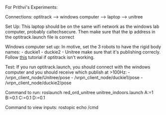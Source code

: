 For Prithvi's Experiments: 

Connections: 
optitrack --> windows computer --> laptop --> unitree


Set Up: 
This laptop should be on the same wifi network as the windows lab computer, probably caltechsecure. Then make sure that the ip address in the optitrack.launch file is correct

Windows computer set up: 
In motive, set the 3 robots to have the rigid body names: 
    - duckie1
    - duckie2
    - Unitree
    make sure that it's publishing correcly. Follow [this](https://tuw-cpsg.github.io/tutorials/optitrack-and-ros/) tutorial if optitrack isn't working. 

Test: 
    If you run optitrack.launch, you should connect with the windows computer and you should receive which publish at >100Hz:
    - /vrpn_client_node/Unitree/pose
    - /vrpn_client_node/duckie1/pose
    - /vrpn_client_node/duckie2/pose


Command to run: 
roslaunch red_ord_unitree unitree_indoors.launch A:=1 B:=0.1 C:=0.1 D:=0.1


Command to view inputs: 
rostopic echo /cmd



